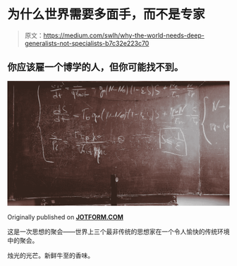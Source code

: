 # 为什么世界需要多面手，而不是专家

> 原文：<https://medium.com/swlh/why-the-world-needs-deep-generalists-not-specialists-b7c32e223c70>

## 你应该雇一个博学的人，但你可能找不到。

![](img/98d095bcb4e770a804a62b3afe67c671.png)

Originally published on [**JOTFORM.COM**](http://jotform.com)

这是一次思想的聚会——世界上三个最非传统的思想家在一个令人愉快的传统环境中的聚会。

烛光的光芒。新鲜牛至的香味。